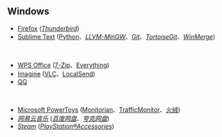 ## Windows

* [Firefox](https://www.mozilla.org/en-US/firefox/all/) ([_Thunderbird_](https://www.thunderbird.net/zh-CN/))
* [Sublime Text](https://www.sublimetext.com) ([Python](https://www.python.org)、[_LLVM-MinGW_](https://www.mingw-w64.org/downloads/#llvm-mingw)、[_Git_](https://git-scm.com)、[_TortoiseGit_](https://tortoisegit.org)、[_WinMerge_](https://winmerge.org))

<br>

* [WPS Office](https://www.wps.cn) ([7-Zip](https://www.7-zip.org)、[Everything](https://www.voidtools.com/zh-cn/))
* [Imagine](https://www.nyam.pe.kr/dev/imagine/) ([VLC](https://www.videolan.org)、[LocalSend](https://github.com/localsend/localsend))
* [QQ](https://im.qq.com)

<br>

* [Microsoft PowerToys](https://github.com/microsoft/PowerToys) ([Monitorian](https://github.com/emoacht/Monitorian)、[TrafficMonitor](https://github.com/zhongyang219/TrafficMonitor)、[火绒](https://www.huorong.cn))
* [_网易云音乐_](https://music.163.com) ([_百度网盘_](https://pan.baidu.com)、[_夸克网盘_](https://pan.quark.cn))
* [_Steam_](https://store.steampowered.com) ([_PlayStation®Accessories_](https://play.st/3AC0qb0))

